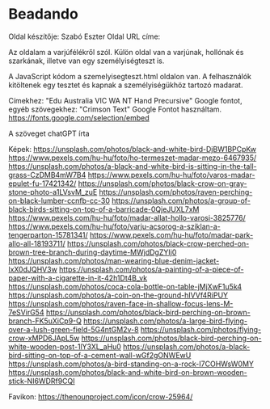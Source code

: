 # Beadando
Oldal készítője: Szabó Eszter
Oldal URL címe:

Az oldalam a varjúfélékről szól. Külön oldal van a varjúnak, hollónak és szarkának, illetve van egy személyiségteszt is.

A JavaScript kódom a szemelyisegteszt.html oldalon van. A felhasználók kitöltenek egy tesztet és kapnak a személyiségükhöz tartozó madarat.

Címekhez: "Edu Australia VIC WA NT Hand Precursive" Google fontot,
egyéb szövegekhez: "Crimson Text" Google Fontot használtam.
https://fonts.google.com/selection/embed

A szöveget chatGPT írta

Képek:
https://unsplash.com/photos/black-and-white-bird-DjBW1BPCpKw
https://www.pexels.com/hu-hu/foto/ho-termeszet-madar-mezo-6467935/
https://unsplash.com/photos/a-black-and-white-bird-is-sitting-in-the-tall-grass-CzDMB4mW7B4
https://www.pexels.com/hu-hu/foto/varos-madar-epulet-fu-17421342/
https://unsplash.com/photos/black-crow-on-gray-stone-photo-a1LVsvM_zuE
https://unsplash.com/photos/raven-perching-on-black-lumber-ccnfb-cc-30
https://unsplash.com/photos/a-group-of-black-birds-sitting-on-top-of-a-barricade-0QjeJUXL7xM
https://www.pexels.com/hu-hu/foto/madar-allat-hollo-varosi-3825776/
https://www.pexels.com/hu-hu/foto/varju-acsorog-a-sziklan-a-tengerparton-15781341/
https://www.pexels.com/hu-hu/foto/madar-park-allo-all-18193711/
https://unsplash.com/photos/black-crow-perched-on-brown-tree-branch-during-daytime-MWjdDgZYIj0
https://unsplash.com/photos/man-wearing-blue-denim-jacket-lxX0dJQHV3w
https://unsplash.com/photos/a-painting-of-a-piece-of-paper-with-a-cigarette-in-it-42h1Dt4B_vk
https://unsplash.com/photos/coca-cola-bottle-on-table-jMjXwF1u5k4
https://unsplash.com/photos/a-coin-on-the-ground-hIVVf4RiPUY
https://unsplash.com/photos/raven-face-in-shallow-focus-lens-M-7eSVirG54
https://unsplash.com/photos/black-bird-perching-on-brown-branch-FK5uXiCp9-Q
https://unsplash.com/photos/a-large-bird-flying-over-a-lush-green-field-5G4ntGM2v-8
https://unsplash.com/photos/flying-crow-xMPD6JApL5w
https://unsplash.com/photos/black-bird-perching-on-white-wooden-post-1lY3XL_aHu0
https://unsplash.com/photos/a-black-bird-sitting-on-top-of-a-cement-wall-wGf2gONWEwU
https://unsplash.com/photos/a-bird-standing-on-a-rock-I7COHWsW0MY
https://unsplash.com/photos/black-and-white-bird-on-brown-wooden-stick-NI6WDRf9CQI

Favikon:
https://thenounproject.com/icon/crow-25964/
